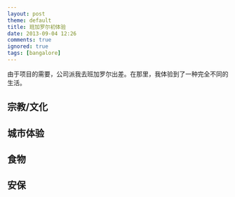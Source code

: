 ```yaml
---
layout: post
theme: default
title: 班加罗尔初体验
date: 2013-09-04 12:26
comments: true
ignored: true
tags: [bangalore]
---
```


由于项目的需要，公司派我去班加罗尔出差。在那里，我体验到了一种完全不同的生活。

<!--more-->

## 宗教/文化

## 城市体验

## 食物

## 安保

## 
